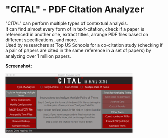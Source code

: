 # "CITAL" - PDF Citation Analyzer
"CITAL" can perform multiple types of contextual analysis.  
It can find almost every form of in text-citation, check if a paper is referenced in another one, extract titles,
arrange PDF files based on different specifications, and more.  
Used by researchers at Top US Schools for a co-citation study (checking if a pair of papers are cited in the same reference in a set of papers) by analyzing over 1 million papers.  

**Screenshot:**

<img src="https://github.com/rafaelcastrorc/PDFCitationAnalyzer/blob/master/p1.png" width="400">
